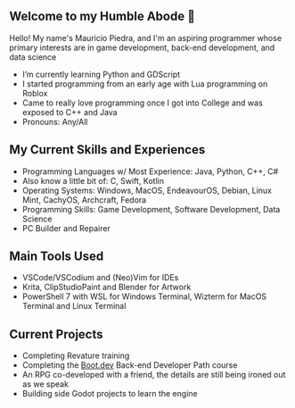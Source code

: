 ## Welcome to my Humble Abode 👋

Hello! My name's Mauricio Piedra, and I'm an aspiring programmer whose primary interests are in game development, back-end development, and data science
- I’m currently learning Python and GDScript
- I started programming from an early age with Lua programming on Roblox
- Came to really love programming once I got into College and was exposed to C++ and Java
- Pronouns: Any/All

## My Current Skills and Experiences
- Programming Languages w/ Most Experience: Java, Python, C++, C#
- Also know a little bit of: C, Swift, Kotlin
- Operating Systems: Windows, MacOS, EndeavourOS, Debian, Linux Mint, CachyOS, Archcraft, Fedora
- Programming Skills: Game Development, Software Development, Data Science
- PC Builder and Repairer

## Main Tools Used
- VSCode/VSCodium and (Neo)Vim for IDEs
- Krita, ClipStudioPaint and Blender for Artwork
- PowerShell 7 with WSL for Windows Terminal, Wizterm for MacOS Terminal and Linux Terminal

## Current Projects
- Completing Revature training
- Completing the [Boot.dev](boot.dev) Back-end Developer Path course
- An RPG co-developed with a friend, the details are still being ironed out as we speak
- Building side Godot projects to learn the engine
